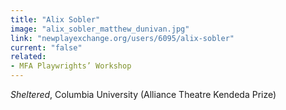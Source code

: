 ```yaml
---
title: "Alix Sobler"
image: "alix_sobler_matthew_dunivan.jpg"
link: "newplayexchange.org/users/6095/alix-sobler"
current: "false"
related:
- MFA Playwrights’ Workshop
---
```


*Sheltered*, Columbia University (Alliance Theatre Kendeda Prize)

